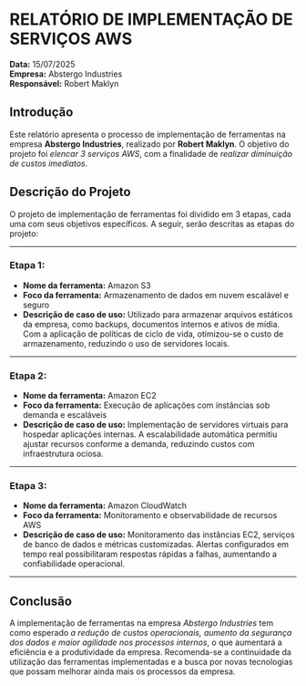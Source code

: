 
# RELATÓRIO DE IMPLEMENTAÇÃO DE SERVIÇOS AWS

**Data:** 15/07/2025  
**Empresa:** Abstergo Industries  
**Responsável:** Robert Maklyn  

## Introdução

Este relatório apresenta o processo de implementação de ferramentas na empresa **Abstergo Industries**, realizado por **Robert Maklyn**. O objetivo do projeto foi *elencar 3 serviços AWS*, com a finalidade de *realizar diminuição de custos imediatos*.

## Descrição do Projeto

O projeto de implementação de ferramentas foi dividido em 3 etapas, cada uma com seus objetivos específicos. A seguir, serão descritas as etapas do projeto:

---

### Etapa 1:
- **Nome da ferramenta:** Amazon S3  
- **Foco da ferramenta:** Armazenamento de dados em nuvem escalável e seguro  
- **Descrição de caso de uso:** Utilizado para armazenar arquivos estáticos da empresa, como backups, documentos internos e ativos de mídia. Com a aplicação de políticas de ciclo de vida, otimizou-se o custo de armazenamento, reduzindo o uso de servidores locais.

---

### Etapa 2:
- **Nome da ferramenta:** Amazon EC2  
- **Foco da ferramenta:** Execução de aplicações com instâncias sob demanda e escaláveis  
- **Descrição de caso de uso:** Implementação de servidores virtuais para hospedar aplicações internas. A escalabilidade automática permitiu ajustar recursos conforme a demanda, reduzindo custos com infraestrutura ociosa.

---

### Etapa 3:
- **Nome da ferramenta:** Amazon CloudWatch  
- **Foco da ferramenta:** Monitoramento e observabilidade de recursos AWS  
- **Descrição de caso de uso:** Monitoramento das instâncias EC2, serviços de banco de dados e métricas customizadas. Alertas configurados em tempo real possibilitaram respostas rápidas a falhas, aumentando a confiabilidade operacional.

---

## Conclusão

A implementação de ferramentas na empresa *Abstergo Industries* tem como esperado *a redução de custos operacionais, aumento da segurança dos dados e maior agilidade nos processos internos*, o que aumentará a eficiência e a produtividade da empresa. Recomenda-se a continuidade da utilização das ferramentas implementadas e a busca por novas tecnologias que possam melhorar ainda mais os processos da empresa.
